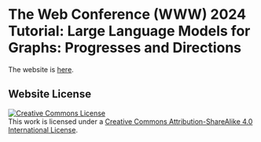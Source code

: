 # The Web Conference (WWW) 2024 Tutorial: Large Language Models for Graphs: Progresses and Directions


The website is [here](https://llm4graph-tutorial.github.io/).


<!-- The code is adapted from the [Nerfies website](https://nerfies.github.io). -->


## Website License
<a rel="license" href="http://creativecommons.org/licenses/by-sa/4.0/"><img alt="Creative Commons License" style="border-width:0" src="https://i.creativecommons.org/l/by-sa/4.0/88x31.png" /></a><br />This work is licensed under a <a rel="license" href="http://creativecommons.org/licenses/by-sa/4.0/">Creative Commons Attribution-ShareAlike 4.0 International License</a>.
